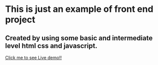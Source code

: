 # This is just an example of front end project

## Created by using some basic and intermediate level html css and javascript.

<a href="">Click me to see Live demo!!</a>
